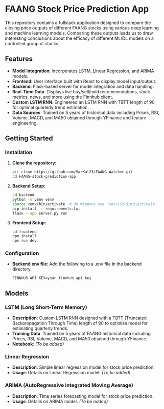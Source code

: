# FAANG Stock Price Prediction App

This repository contains a fullstack application designed to compare the closing price outputs of different FAANG stocks using various deep learning and machine learning models. Comparing these outputs leads us to draw interesting conclusions about the efficacy of different ML/DL models on a controlled group of stocks.

## Features

- **Model Integration**: Incorporates LSTM, Linear Regression, and ARIMA models.
- **Frontend**: User interface built with React to display model input/output.
- **Backend**: Flask-based server for model integration and data handling.
- **Real-Time Data**: Displays live buy/sell/hold recommendations, stock metrics, news, and more using the Finnhub client.
- **Custom LSTM RNN**: Engineered an LSTM RNN with TBTT length of 90 for optimal quarterly trend estimation.
- **Data Sources**: Trained on 5 years of historical data including Prices, RSI, Volume, MACD, and MA50 obtained through YFinance and feature engineering.

## Getting Started

### Installation

1. **Clone the repository:**

    ```bash
    git clone https://github.com/VarKal23/FAANG-Watcher.git
    cd FAANG-stock-prediction-app
    ```

2. **Backend Setup:**

    ```bash
    cd backend
    python -m venv venv
    source venv/bin/activate  # On Windows use `venv\Scripts\activate`
    pip install -r requirements.txt
    flask --app server.py run 
    ```

3. **Frontend Setup:**

    ```bash
    cd frontend
    npm install
    npm run dev
    ```

### Configuration

- **Backend env file**: Add the following to a .env file in the backend directory.

    ```env
    FINNHUB_API_KEY=your_finnhub_api_key
    ```

## Models

### LSTM (Long Short-Term Memory)

- **Description**: Custom LSTM RNN designed with a TBTT (Truncated Backpropagation Through Time) length of 90 to optimize model for estimating quarterly trends.
- **Training Data**: Trained on 5 years of FAANG historical data including Prices, RSI, Volume, MACD, and MA50 obtained through YFinance.
- **Notebook**: *(To be added)*

### Linear Regression

- **Description**: Simple linear regression model for stock price prediction.
- **Usage**: Details on Linear Regression model. *(To be added)*

### ARIMA (AutoRegressive Integrated Moving Average)

- **Description**: Time series forecasting model for stock price prediction.
- **Usage**: Details on ARIMA model. *(To be added)*

